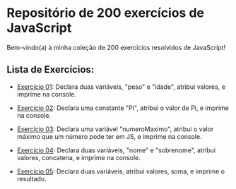 # Repositório de 200 exercícios de JavaScript

Bem-vindo(a) à minha coleção de 200 exercícios resolvidos de JavaScript! 

## Lista de Exercícios:

- [Exercício 01](exercicio01.js): Declara duas variáveis, "peso" e "idade", atribui valores, e imprime na console.

- [Exercício 02](exercicio02.js): Declara uma constante "PI", atribui o valor de Pi, e imprime na console.

- [Exercício 03](exercicio03.js): Declara uma variável "numeroMaximo", atribui o valor máximo que um número pode ter em JS, e imprime na console.

- [Exercício 04](exercicio04.js): Declara duas variáveis, "nome" e "sobrenome", atribui valores, concatena, e imprime na console.

- [Exercício 05](exercicio05.js): Declara duas variáveis, atribui valores, soma, e imprime o resultado.